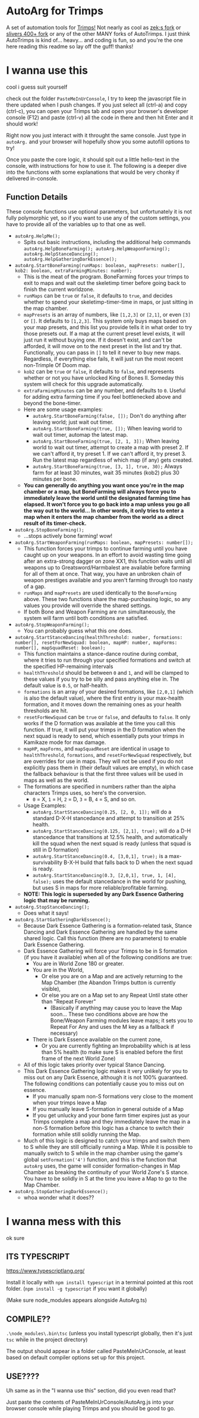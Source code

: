 # AutoArg for Trimps

A set of automation tools for [Trimps!](trimps.github.io) Not nearly as cool as [zek;s fork](https://github.com/Zorn192/AutoTrimps) or [slivers 400+ fork](https://github.com/slivermasterz/AutoTrimps) or any of the other MANY forks of AutoTrimps. I just think AutoTrimps is kind of... heavy... and coding is fun, so and you're the one here reading this readme so lay off the guff! thanks!

# I wanna use this

cool i guess suit yourself

check out the folder `PasteMeInUrConsole`, I try to keep the javascript file in there updated when I push changes. If you just select all (ctrl-a) and copy (ctrl-c), you can open your Trimps tab and open your browser's developer console (F12) and paste (ctrl-v) all the code in there and then hit Enter and it should work!

Right now you just interact with it throught the same console. Just type in `autoArg.` and your browser will hopefully show you some autofill options to try!

Once you paste the core logic, it should spit out a little hello-text in the console, with instructions for how to use it.
The following is a deeper dive into the functions with some explanations that would be very chonky if delivered in-console.

## Function Details

These console functions use optional parameters, but unfortunately it is not fully polymorphic yet, so if you want to use any of the custom settings, you have to provide all of the variables up to that one as well.

* `autoArg.HelpMe();`
    * Spits out basic instructions, including the additional help commands `autoArg.HelpBoneFarming(); autoArg.HelpWeaponFarming(); autoArg.HelpStanceDancing(); autoArg.HelpGatheringDarkEssence();`
* `autoArg.StartBoneFarming(runMaps: boolean, mapPresets: number[], kob2: boolean, extraFarmingMinutes: number);`
    * This is the meat of the program. BoneFarming forces your trimps to exit to maps and wait out the skeletimp timer before going back to finish the current worldzone.
    * `runMaps` can be `true` or `false`, it defaults to `true`, and decides whether to spend your skeletimp-timer-time in maps, or just sitting in the map chamber.
    * `mapPresets` is an array of numbers, like `[1,2,3]` or `[2,1]`, or even `[3]` or `[]`. It defaults to `[1,2,3]`. This system only buys maps based on your map presets, and this list you provide tells it in what order to try those presets out. If a map at the current preset level exists, it will just run it without buying one. If it doesn't exist, and can't be afforded, it will move on to the next preset in the list and try that. Functionally, you can pass in `[]` to tell it never to buy new maps. Regardless, if everything else fails, it will just run the most recent non-Trimple Of Doom map.
    * `kob2` can be `true` or `false`, it defaults to `false`, and represents whether or not you have unlocked King of Bones II. Someday this system will check for this upgrade automatically.
    * `extraFarmingMinutes` can be any number, and defaults to `0`. Useful for adding extra farming time if you feel bottlenecked above and beyond the bone-timer.
    * Here are some usage examples:
        * `autoArg.StartBoneFarming(false, []);` Don't do anything after leaving world; just wait out timer.
        * `autoArg.StartBoneFarming(true, []);` When leaving world to wait out timer, automap the latest map.
        * `autoArg.StartBoneFarming(true, [2, 1, 3]);` When leaving world to wait out timer, attempt to create a map with preset 2. If we can't afford it, try preset 1. If we can't afford it, try preset 3. Run the latest map regardless of which map (if any) gets created.
        * `autoArg.StartBoneFarming(true, [3, 1], true, 30);` Always farm for at least 30 minutes, wait 35 minutes (kob2) plus 30 minutes per bone.
    * **You can generally do anything you want once you're in the map chamber or a map, but BoneFarming will always force you to immediately leave the world until the designated farming time has elapsed. It won't force you to go back into a map unless you go all the way out to the world... In other words, it only tries to enter a map when it enters the map chamber from the world as a direct result of its timer-check.**
* `autoArg.StopBoneFarming();`
    * ...stops actively bone farming! wow!
* `autoArg.StartWeaponFarming(runMaps: boolean, mapPresets: number[]);`
    * This function forces your trimps to continue farming until you have caught up on your weapons. In an effort to avoid wasting time going after an extra-strong dagger on zone XX1, this function waits until all weapons up to Greatsword/Harmbalest are available before farming for all of them at once. That way, you have an unbroken chain of weapon prestiges available and you aren't farming through too nasty of a gap.
    * `runMaps` and `mapPresets` are used identically to the `BoneFarming` above. These two functions share the map-purchasing logic, so any values you provide will override the shared settings.
    * If both Bone and Weapon Farming are run simultaneously, the system will farm until both conditions are satisfied.
* `autoArg.StopWeaponFarming();`
    * You can probably guess what this one does.
* `autoArg.StartStanceDancing(healthThreshold: number, formations: number[], resetForNewSquad: boolean, mapHP: number, mapForms: number[], mapSquadReset: boolean);`
    * This function maintains a stance-dance routine during combat, where it tries to run through your specified formations and switch at the specified HP-remaining intervals
    * `healthThreshold` should be between `0` and `1`, and will be clamped to these values if you try to be silly and pass anything else in. The default value is `0.5`, or half-health.
    * `formations` is an array of your desired formations, like `[2,0,1]` (which is also the default value), where the first entry is your max-health formation, and it moves down the remaining ones as your health thresholds are hit.
    * `resetForNewSquad` can be `true` or `false`, and defaults to `false`. It only works if the D formation was available at the time you call this function. If true, it will put your trimps in the D formation when the next squad is ready to send, which essentially puts your trimps in Kamikaze mode for max damage.
    * `mapHP`, `mapForms`, and `mapSquadReset` are identical in usage to `healthThreshold`, `formations`, and `resetForNewSquad` respectively, but are overrides for use in maps. They will not be used if you do not explicitly pass them in (their default values are empty), in which case the fallback behaviour is that the first three values will be used in maps as well as the world.
    * The formations are specified in numbers rather than the alpha characters Trimps uses, so here's the conversion.
        * `0` = X, `1` = H, `2` = D, `3` = B, `4` = S, and so on.
    * Usage Examples: 
        * `autoArg.StartStanceDancing(0.25, [2, 0, 1]);` will do a standard D-X-H stancedance and attempt to transition at 25% health.
        * `autoArg.StartStanceDancing(0.125, [2,1], true);` will do a D-H stancedance that transitions at 12.5% health, and automatically kill the squad when the next squad is ready (unless that squad is still in D formation)
        * `autoArg.StartStanceDancing(0.4, [3,0,1], true);` is a max-survivability B-X-H build that falls back to D when the next squad is ready.
        * `autoArg.StartStanceDancing(0.3, [2,0,1], true, 1, [4], false);` uses the default stancedance in the world for pushing, but uses S in maps for more reliable/profitable farming.
    * **NOTE: This logic is superseded by any Dark Essence Gathering logic that may be running.**
* `autoArg.StopStanceDancing();`
    * Does what it says!
* `autoArg.StartGatheringDarkEssence();`
    * Because Dark Essence Gathering is a formation-related task, Stance Dancing and Dark Essence Gathering are handled by the same shared logic. Call this function (there are no parameters) to enable Dark Essence Gathering.
    * Dark Essence Gathering will force your Trimps to be in S formation (if you have it available) when all of the following conditions are true:
        * You are in World Zone 180 or greater.
        * You are in the World, 
            * Or else you are on a Map and are actively returning to the Map Chamber (the Abandon Trimps button is currently visible), 
            * Or else you are on a Map set to any Repeat Until state other than "Repeat Forever"
                * (Basically if anything may cause you to leave the Map soon... These two conditions above are how the Bone/Weapon Farming modules leave maps; it sets you to Repeat For Any and uses the M key as a fallback if necessary)
        * There is Dark Essence available on the current zone,
            * Or you are currently fighting an Improbability which is at less than 5% health (to make sure S is enabled before the first frame of the next World Zone)
    * All of this logic takes priority over typical Stance Dancing.
    * This Dark Essence Gathering logic makes it very unlikely for you to miss out on any Dark Essence, although it is not 100% guaranteed. The following conditions can potentially cause you to miss out on essence.
        * If you manually spam non-S formations very close to the moment when your trimps leave a Map
        * If you manually leave S-formation in general outside of a Map
        * If you get unlucky and your bone farm timer expires just as your Trimps complete a map and they immediately leave the map in a non-S formation before this logic has a chance to switch their formation while still solidly running the Map.
    * Much of this logic is designed to catch your trimps and switch them to S while they are still officially running a Map. While it is possible to manually switch to S while in the map chamber using the game's global `setFormation('4')` function, and this is the function that `autoArg` uses, the game will consider formation-changes in Map Chamber as breaking the continuity of your World Zone's S stance. You have to be solidly in S at the time you leave a Map to go to the Map Chamber.
* `autoArg.StopGatheringDarkEssence();`
    * whoa wonder what it does??


# I wanna mess with this

ok sure 

## ITS TYPESCRIPT

https://www.typescriptlang.org/

Install it locally with `npm install typescript` in a terminal pointed at this root folder. (`npm install -g typescript` if you want it globally)

(Make sure node_modules appears alongside AutoArg.ts)

## COMPILE??

`.\node_modules\.bin\tsc` (unless you install typescript globally, then it's just `tsc` while in the project directory)

The output should appear in a folder called PasteMeInUrConsole, at least based on default compiler options set up for this project.

## USE????

Uh same as in the "I wanna use this" section, did you even read that?

Just paste the contents of PasteMeInUrConsole/AutoArg.js into your browser console while playing Trimps and you should be good to go.
